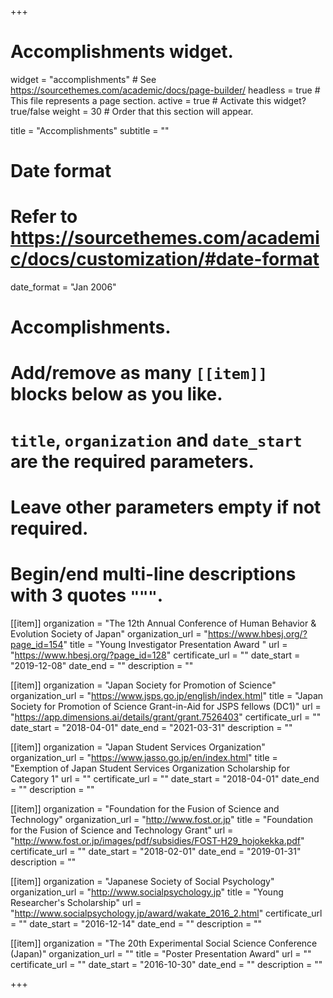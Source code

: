 +++
# Accomplishments widget.
widget = "accomplishments"  # See https://sourcethemes.com/academic/docs/page-builder/
headless = true  # This file represents a page section.
active = true  # Activate this widget? true/false
weight = 30  # Order that this section will appear.

title = "Accomplish&shy;ments"
subtitle = ""

# Date format
#   Refer to https://sourcethemes.com/academic/docs/customization/#date-format
date_format = "Jan 2006"

# Accomplishments.
#   Add/remove as many `[[item]]` blocks below as you like.
#   `title`, `organization` and `date_start` are the required parameters.
#   Leave other parameters empty if not required.
#   Begin/end multi-line descriptions with 3 quotes `"""`.

[[item]]
  organization = "The 12th Annual Conference of Human Behavior & Evolution Society of Japan"
  organization_url = "https://www.hbesj.org/?page_id=154"
  title = "Young Investigator Presentation Award "
  url = "https://www.hbesj.org/?page_id=128"
  certificate_url = ""
  date_start = "2019-12-08"
  date_end = ""
  description = ""

[[item]]
  organization = "Japan Society for Promotion of Science"
  organization_url = "https://www.jsps.go.jp/english/index.html"
  title = "Japan Society for Promotion of Science Grant-in-Aid for JSPS fellows (DC1)"
  url = "https://app.dimensions.ai/details/grant/grant.7526403"
  certificate_url = ""
  date_start = "2018-04-01"
  date_end = "2021-03-31"
  description = ""

[[item]]
  organization = "Japan Student Services Organization"
  organization_url = "https://www.jasso.go.jp/en/index.html"
  title = "Exemption of Japan Student Services Organization Scholarship for Category 1"
  url = ""
  certificate_url = ""
  date_start = "2018-04-01"
  date_end = ""
  description = ""

[[item]]
  organization = "Foundation for the Fusion of Science and Technology"
  organization_url = "http://www.fost.or.jp"
  title = "Foundation for the Fusion of Science and Technology Grant"
  url = "http://www.fost.or.jp/images/pdf/subsidies/FOST-H29_hojokekka.pdf"
  certificate_url = ""
  date_start = "2018-02-01"
  date_end = "2019-01-31"
  description = ""

[[item]]
  organization = "Japanese Society of Social Psychology"
  organization_url = "http://www.socialpsychology.jp"
  title = "Young Researcher's Scholarship"
  url = "http://www.socialpsychology.jp/award/wakate_2016_2.html"
  certificate_url = ""
  date_start = "2016-12-14"
  date_end = ""
  description = ""

[[item]]
  organization = "The 20th Experimental Social Science Conference (Japan)"
  organization_url = ""
  title = "Poster Presentation Award"
  url = ""
  certificate_url = ""
  date_start = "2016-10-30"
  date_end = ""
  description = ""

+++
